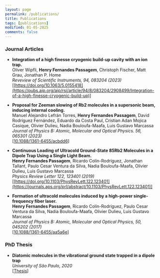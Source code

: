 ```yaml
---
layout: page
permalink: /publications/
title: Publications
tags: [publications]
modified: 01-05-2025
comments: false
---
```


### Journal Articles

* **Integration of a high finesse cryogenic build-up cavity with an ion trap.** <br />
  Oliver Wipfli, **Henry Fernandes Passagem**, Christoph Fischer, Matt Grau, Jonathan P. Home <br />
  *Reveview of Scientific Instruments, 94, 083204 (2023)*<br />
  [[https://doi.org/10.1063/5.0155418](https://pubs.aip.org/aip/rsi/article/94/8/083204/2908499/Integration-of-a-high-finesse-cryogenic-build-up)]<br />

* **Proposal for Zeeman slowing of Rb2 molecules in a supersonic beam, inducing internal cooling.** <br />
  Manuel Alejandro Lefrán Torres, **Henry Fernandes Passagem**, David Rodríguez Fernández, Eduardo da Costa Paul, Cristian Adan Mojica Casique, Olivier Dulieu, Nadia Bouloufa-Maafa, Luis Gustavo Marcassa <br />
  *Journal of Physics B: Atomic, Molecular and Optical Physics. 56, 065301 (2023)*<br />
  [[10.1088/1361-6455/acbdd6](https://iopscience.iop.org/article/10.1088/1361-6455/acbdd6)]<br />

* **Continuous Loading of Ultracold Ground-State  85Rb2 Molecules in a Dipole Trap Using a Single Light Beam.** <br />
  **Henry Fernandes Passagem**, Ricardo Colín-Rodríguez, Jonathan Tallant, Paulo Cesar Ventura da Silva, Nadia Bouloufa-Maafa, Olivier Dulieu, Luis Gustavo Marcassa <br />
  *Physics Review Letter 122, 123401 (2019)*<br />
  [[https://doi.org/10.1103/PhysRevLett.122.123401](https://journals.aps.org/prl/abstract/10.1103/PhysRevLett.122.123401)]<br />

* **Formation of ultracold molecules induced by a high-power single-frequency fiber laser.** <br />
  **Henry Fernandes Passagem**, Ricardo Colín-Rodríguez, Paulo Cesar Ventura da Silva, Nadia Bouloufa-Maafa, Olivier Dulieu, Luis Gustavo Marcassa <br />
  *Journal of Physics B: Atomic, Molecular and Optical Physics, 50, 045202 (2017)*<br />
  [[10.1088/1361-6455/aa5a6e](https://iopscience.iop.org/article/10.1088/1361-6455/aa5a6e/meta)]<br />

### PhD Thesis

* **Diatomic molecules in the vibrational ground state trapped in a dipole trap** <br />
  *University of São Paulo, 2020* <br />
  [[Thesis](https://www.teses.usp.br/teses/disponiveis/76/76131/tde-13052020-133636/publico/HenryFernandesPassagem_DO_corrigida.pdf)] <br />


